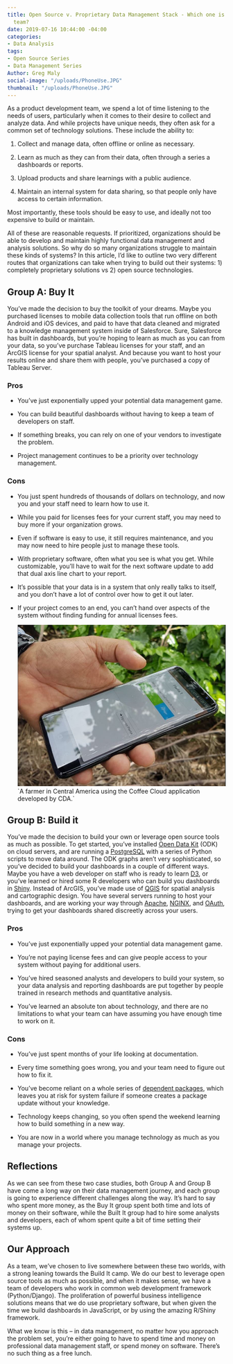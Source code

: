 ```yaml
---
title: Open Source v. Proprietary Data Management Stack - Which one is right for your
  team?
date: 2019-07-16 10:44:00 -04:00
categories:
- Data Analysis
tags:
- Open Source Series
- Data Management Series
Author: Greg Maly
social-image: "/uploads/PhoneUse.JPG"
thumbnail: "/uploads/PhoneUse.JPG"
---
```


As a product development team, we spend a lot of time listening to the needs of users, particularly when it comes to their desire to collect and analyze data. And while projects have unique needs, they often ask for a common set of technology solutions. These include the ability to:

1. Collect and manage data, often offline or online as necessary.

2. Learn as much as they can from their data, often through a series a dashboards or reports.

3. Upload products and share learnings with a public audience.

4. Maintain an internal system for data sharing, so that people only have access to certain information.

Most importantly, these tools should be easy to use, and ideally not too expensive to build or maintain.

All of these are reasonable requests. If prioritized, organizations should be able to develop and maintain highly functional data management and analysis solutions. So why do so many organizations struggle to maintain these kinds of systems?
In this article, I’d like to outline two very different routes that organizations can take when trying to build out their systems: 1) completely proprietary solutions vs 2) open source technologies.

## Group A: Buy It

You’ve made the decision to buy the toolkit of your dreams. Maybe you purchased licenses to mobile data collection tools that run offline on both Android and iOS devices, and paid to have that data cleaned and migrated to a knowledge management system inside of Salesforce. Sure, Salesforce has built in dashboards, but you’re hoping to learn as much as you can from your data, so you’ve purchase Tableau licenses for your staff, and an ArcGIS license for your spatial analyst. And because you want to host your results online and share them with people, you’ve purchased a copy of Tableau Server.

### Pros

* You’ve just exponentially upped your potential data management game.

* You can build beautiful dashboards without having to keep a team of developers on staff.

* If something breaks, you can rely on one of your vendors to investigate the problem.

* Project management continues to be a priority over technology management.

### Cons

* You just spent hundreds of thousands of dollars on technology, and now you and your staff need to learn how to use it.

* While you paid for licenses fees for your current staff, you may need to buy more if your organization grows.

* Even if software is easy to use, it still requires maintenance, and you may now need to hire people just to manage these tools.

* With proprietary software, often what you see is what you get. While customizable, you’ll have to wait for the next software update to add that dual axis line chart to your report.

* It’s possible that your data is in a system that only really talks to itself, and you don’t have a lot of control over how to get it out later.

* If your project comes to an end, you can’t hand over aspects of the system without finding funding for annual licenses fees.

  ![PhoneUse.JPG](/uploads/PhoneUse.JPG)\`A farmer in Central America using the Coffee Cloud application developed by CDA.\`

## Group B: Build it

You’ve made the decision to build your own or leverage open source tools as much as possible. To get started, you’ve installed [Open Data Kit](https://dai-global-digital.com/data-collection-with-opendatakit.html) (ODK) on cloud servers, and are running a [PostgreSQL](https://www.postgresql.org/) with a series of Python scripts to move data around. The ODK graphs aren’t very sophisticated, so you’ve decided to build your dashboards in a couple of different ways. Maybe you have a web developer on staff who is ready to learn [D3](https://d3js.org/), or you’ve learned or hired some R developers who can build you dashboards in [Shiny](https://shiny.rstudio.com/). Instead of ArcGIS, you’ve made use of [QGIS](https://qgis.org/en/site/) for spatial analysis and cartographic design. You have several servers running to host your dashboards, and are working your way through [Apache](https://httpd.apache.org/), [NGINX](https://www.nginx.com/), and [OAuth](https://oauth.net/), trying to get your dashboards shared discreetly across your users.

### Pros

* You’ve just exponentially upped your potential data management game.

* You’re not paying license fees and can give people access to your system without paying for additional users.

* You’ve hired seasoned analysts and developers to build your system, so your data analysis and reporting dashboards are put together by people trained in research methods and quantitative analysis.

* You’ve learned an absolute ton about technology, and there are no limitations to what your team can have assuming you have enough time to work on it.

### Cons

* You’ve just spent months of your life looking at documentation.

* Every time something goes wrong, you and your team need to figure out how to fix it.

* You’ve become reliant on a whole series of [dependent packages](https://en.wikipedia.org/wiki/Dependency_hell), which leaves you at risk for system failure if someone creates a package update without your knowledge.

* Technology keeps changing, so you often spend the weekend learning how to build something in a new way.

* You are now in a world where you manage technology as much as you manage your projects.

## Reflections

As we can see from these two case studies, both Group A and Group B have come a long way on their data management journey, and each group is going to experience different challenges along the way. It’s hard to say who spent more money, as the Buy It group spent both time and lots of money on their software, while the Built It group had to hire some analysts and developers, each of whom spent quite a bit of time setting their systems up.

## Our Approach

As a team, we’ve chosen to live somewhere between these two worlds, with a strong leaning towards the Build It camp. We do our best to leverage open source tools as much as possible, and when it makes sense, we have a team of developers who work in common web development framework (Python/Django). The proliferation of powerful business intelligence solutions means that we do use proprietary software, but when given the time we build dashboards in JavaScript, or by using the amazing R/Shiny framework.

What we know is this – in data management, no matter how you approach the problem set, you’re either going to have to spend time and money on professional data management staff, or spend money on software. There’s no such thing as a free lunch.